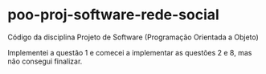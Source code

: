 # poo-proj-software-rede-social
Código da disciplina Projeto de Software (Programação Orientada a Objeto)

Implementei a questão 1 e comecei a implementar as questões 2 e 8, mas não consegui finalizar.
